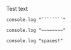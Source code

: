 Test text

````````
console.log "````````"
````````

~~~~~~~~
console.log "~~~~~~~~"
~~~~~~~~

    console.log "spaces!"
